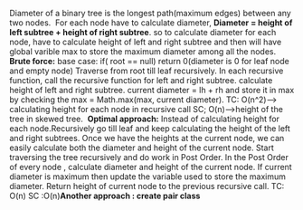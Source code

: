 Diameter of a binary tree is the longest path(maximum edges) between any two nodes.
​
For each node have to calculate diameter, **Diameter = height of left subtree + height of right subtree**. so to calculate diameter for each node, have to calculate height of left and right subtree and then will have global varible max to store the maximum diameter among all the nodes.
​
**Brute force:**
base case: if( root == null) return 0(diameter is 0 for leaf node and empty node)
Traverse from root till leaf recursively.
In each recursive function,
call the recursive function for left and right subtree.
calculate height of left and right subtree. current diameter = lh + rh
and store it in max by checking the max = Math.max(max, current diameter).
TC: O(n^2)--> calculating height for each node in recursive call
SC; O(n)-->height of the tree in skewed tree.
​
**Optimal approach:**
Instead of calculating height for each node.Recursively go till leaf and keep calculating the height of the left and right subtrees. Once we have the heights at the current
node, we can easily calculate both the diameter and height of the current node.
Start traversing the tree recursively and do work in Post Order.
In the Post Order of every node , calculate diameter and height of the current node.
If current diameter is maximum then update the variable used to store the maximum diameter.
Return height of current node to the previous recursive call.
TC: O(n)
SC :O(n)
​
**Another approach : create pair class**